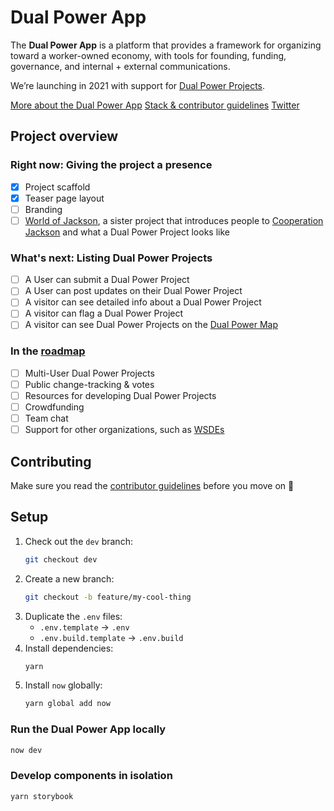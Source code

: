 # Dual Power App

The **Dual Power App** is a platform that provides a framework for organizing toward a worker-owned economy, with tools for founding, funding, governance, and internal + external communications.

We’re launching in 2021 with support for [Dual Power Projects](https://github.com/BSA-US/dual-power-app/wiki/Dual-power-project).

[More about the Dual Power App](https://github.com/BSA-US/dual-power-app/wiki/Dual-Power-App)
[Stack & contributor guidelines](https://github.com/BSA-US/dual-power-app/blob/master/CONTRIBUTING.md)
[Twitter](https://twitter.com/DualPowerApp)

## Project overview

### Right now: Giving the project a presence

- [x] Project scaffold
- [x] Teaser page layout
- [ ] Branding
- [ ] [World of Jackson](https://github.com/BSA-US/world-of-jackson), a sister project that introduces people to [Cooperation Jackson](https://github.com/BSA-US/dual-power-app/wiki/Cooperation-Jackson) and what a Dual Power Project looks like

### What's next: Listing Dual Power Projects

- [ ] A User can submit a Dual Power Project
- [ ] A User can post updates on their Dual Power Project
- [ ] A visitor can see detailed info about a Dual Power Project
- [ ] A visitor can flag a Dual Power Project
- [ ] A visitor can see Dual Power Projects on the [Dual Power Map](https://github.com/BSA-US/dual-power-app/wiki/Dual-Power-Map)

### In the [roadmap](https://github.com/BSA-US/dual-power-app/projects/6)

- [ ] Multi-User Dual Power Projects
- [ ] Public change-tracking & votes
- [ ] Resources for developing Dual Power Projects
- [ ] Crowdfunding
- [ ] Team chat
- [ ] Support for other organizations, such as [WSDEs](https://github.com/BSA-US/dual-power-app/wiki/Worker-self‐directed-enterprise)

## Contributing

Make sure you read the [contributor guidelines](https://github.com/BSA-US/dual-power-app/blob/master/CONTRIBUTING.md) before you move on :slightly_smiling_face:

## Setup

1. Check out the `dev` branch:
    ```sh
    git checkout dev
    ```
2. Create a new branch:
    ```sh
    git checkout -b feature/my-cool-thing
    ```
3. Duplicate the `.env` files:
    - `.env.template` → `.env`
    - `.env.build.template` → `.env.build`
4. Install dependencies:
    ```sh
    yarn
    ```
5. Install `now` globally:
    ```sh
    yarn global add now
    ```

### Run the Dual Power App locally

```sh
now dev
```

### Develop components in isolation

```sh
yarn storybook
```
